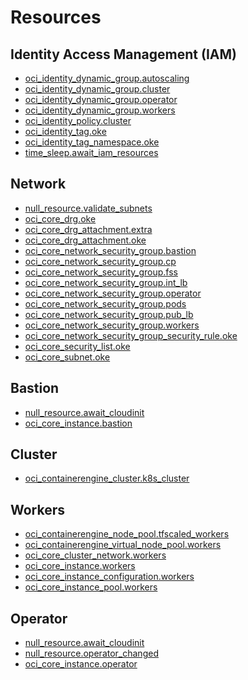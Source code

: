 # Resources

## Identity Access Management (IAM)
<!-- BEGIN_TF_IAM -->

* [oci_identity_dynamic_group.autoscaling](https://registry.terraform.io/providers/oracle/oci/latest/docs/resources/identity_dynamic_group)
* [oci_identity_dynamic_group.cluster](https://registry.terraform.io/providers/oracle/oci/latest/docs/resources/identity_dynamic_group)
* [oci_identity_dynamic_group.operator](https://registry.terraform.io/providers/oracle/oci/latest/docs/resources/identity_dynamic_group)
* [oci_identity_dynamic_group.workers](https://registry.terraform.io/providers/oracle/oci/latest/docs/resources/identity_dynamic_group)
* [oci_identity_policy.cluster](https://registry.terraform.io/providers/oracle/oci/latest/docs/resources/identity_policy)
* [oci_identity_tag.oke](https://registry.terraform.io/providers/oracle/oci/latest/docs/resources/identity_tag)
* [oci_identity_tag_namespace.oke](https://registry.terraform.io/providers/oracle/oci/latest/docs/resources/identity_tag_namespace)
* [time_sleep.await_iam_resources](https://registry.terraform.io/providers/hashicorp/time/latest/docs/resources/sleep)

<!-- END_TF_IAM -->

## Network
<!-- BEGIN_TF_NETWORK -->

* [null_resource.validate_subnets](https://registry.terraform.io/providers/hashicorp/null/latest/docs/resources/resource)
* [oci_core_drg.oke](https://registry.terraform.io/providers/oracle/oci/latest/docs/resources/core_drg)
* [oci_core_drg_attachment.extra](https://registry.terraform.io/providers/oracle/oci/latest/docs/resources/core_drg_attachment)
* [oci_core_drg_attachment.oke](https://registry.terraform.io/providers/oracle/oci/latest/docs/resources/core_drg_attachment)
* [oci_core_network_security_group.bastion](https://registry.terraform.io/providers/oracle/oci/latest/docs/resources/core_network_security_group)
* [oci_core_network_security_group.cp](https://registry.terraform.io/providers/oracle/oci/latest/docs/resources/core_network_security_group)
* [oci_core_network_security_group.fss](https://registry.terraform.io/providers/oracle/oci/latest/docs/resources/core_network_security_group)
* [oci_core_network_security_group.int_lb](https://registry.terraform.io/providers/oracle/oci/latest/docs/resources/core_network_security_group)
* [oci_core_network_security_group.operator](https://registry.terraform.io/providers/oracle/oci/latest/docs/resources/core_network_security_group)
* [oci_core_network_security_group.pods](https://registry.terraform.io/providers/oracle/oci/latest/docs/resources/core_network_security_group)
* [oci_core_network_security_group.pub_lb](https://registry.terraform.io/providers/oracle/oci/latest/docs/resources/core_network_security_group)
* [oci_core_network_security_group.workers](https://registry.terraform.io/providers/oracle/oci/latest/docs/resources/core_network_security_group)
* [oci_core_network_security_group_security_rule.oke](https://registry.terraform.io/providers/oracle/oci/latest/docs/resources/core_network_security_group_security_rule)
* [oci_core_security_list.oke](https://registry.terraform.io/providers/oracle/oci/latest/docs/resources/core_security_list)
* [oci_core_subnet.oke](https://registry.terraform.io/providers/oracle/oci/latest/docs/resources/core_subnet)

<!-- END_TF_NETWORK -->

## Bastion
<!-- BEGIN_TF_BASTION -->

* [null_resource.await_cloudinit](https://registry.terraform.io/providers/hashicorp/null/latest/docs/resources/resource)
* [oci_core_instance.bastion](https://registry.terraform.io/providers/oracle/oci/latest/docs/resources/core_instance)

<!-- END_TF_BASTION -->

## Cluster
<!-- BEGIN_TF_CLUSTER -->

* [oci_containerengine_cluster.k8s_cluster](https://registry.terraform.io/providers/oracle/oci/latest/docs/resources/containerengine_cluster)

<!-- END_TF_CLUSTER -->

## Workers
<!-- BEGIN_TF_WORKERS -->

* [oci_containerengine_node_pool.tfscaled_workers](https://registry.terraform.io/providers/oracle/oci/latest/docs/resources/containerengine_node_pool)
* [oci_containerengine_virtual_node_pool.workers](https://registry.terraform.io/providers/oracle/oci/latest/docs/resources/containerengine_virtual_node_pool)
* [oci_core_cluster_network.workers](https://registry.terraform.io/providers/oracle/oci/latest/docs/resources/core_cluster_network)
* [oci_core_instance.workers](https://registry.terraform.io/providers/oracle/oci/latest/docs/resources/core_instance)
* [oci_core_instance_configuration.workers](https://registry.terraform.io/providers/oracle/oci/latest/docs/resources/core_instance_configuration)
* [oci_core_instance_pool.workers](https://registry.terraform.io/providers/oracle/oci/latest/docs/resources/core_instance_pool)

<!-- END_TF_WORKERS -->

## Operator
<!-- BEGIN_TF_OPERATOR -->

* [null_resource.await_cloudinit](https://registry.terraform.io/providers/hashicorp/null/latest/docs/resources/resource)
* [null_resource.operator_changed](https://registry.terraform.io/providers/hashicorp/null/latest/docs/resources/resource)
* [oci_core_instance.operator](https://registry.terraform.io/providers/oracle/oci/latest/docs/resources/core_instance)

<!-- END_TF_OPERATOR -->
